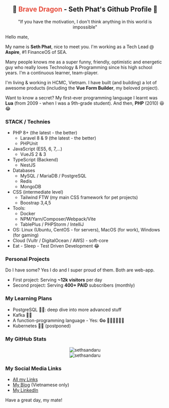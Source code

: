 <h2 align="center">
  🐉 <span style="color:#e74c3c;">Brave Dragon</span> - Seth Phat's Github Profile 👋
</h1>

<p align="center">"If you have the motivation, I don't think anything in this world is impossible"</p>

Hello mate,

My name is **Seth Phat**, nice to meet you. I'm working as a Tech Lead @ **Aspire**, #1 FinanceOS of SEA.

Many people knows me as a super funny, friendly, optimistic and energetic guy who really loves Technology & Programming since his high school years. I'm a continuous learner, team-player.

I'm living & working in HCMC, Vietnam. I have built (and building) a lot of awesome products (including the **Vue Form Builder**, my beloved project).

Want to know a secret? My first-ever programming language I learnt was **Lua** (from 2009 - when I was a 9th-grade student). And then, **PHP** (2010) 😆 😂

### STACK / Technies
- PHP 8+ (the latest - the better)
  - Laravel 8 & 9 (the latest - the better)
  - PHPUnit
- JavaScript (ES5, 6, 7,...)
  - VueJS 2 & 3
- TypeScript (Backend) 
  - NestJS
- Databases
  - MySQL / MariaDB / PostgreSQL
  - Redis
  - MongoDB
- CSS (intermediate level)
  - Tailwind FTW (my main CSS framework for pet projects)
  - Boostrap 3,4,5
- Tools:
  - Docker
  - NPM/Yarn/Composer/Webpack/Vite
  - TablePlus / PHPStorm / IntelliJ 
- OS: Linux (Ubuntu, CentOS - for servers), MacOS (for work), Windows (for gaming)
- Cloud (Vultr / DigitalOcean / AWS) - soft-core
- Eat - Sleep - Test Driven Development 😂

### Personal Projects 
Do I have some? Yes I do and I super proud of them. Both are web-app.

- First project: Serving **~12k visitors** per day
- Second project: Serving **400+ PAID** subscribers (monthly)

### My Learning Plans
- PostgreSQL 🏃‍♂️: deep dive into more advanced stuff
- Kafka 🏃‍♂️
- A function-programming language - Yes: **Go** 🏃‍♂️🏃‍♂️🏃‍♂️
- Kubernetes 🏃‍♂ (postponed)

### My GitHub Stats

<p align="center">
<img src="https://github-readme-stats.vercel.app/api?username=sethsandaru&show_icons=true&theme=vue-dark&count_private=true" alt="sethsandaru" /> <br />
<img src="https://github-readme-stats.vercel.app/api/top-langs/?username=sethsandaru&layout=compact&theme=vue-dark" alt="sethsandaru" /> 
</p>

### My Social Media Links
- [All my Links](https://bio.link/sethphat)
- [My Blog](https://sethphat.com) (Vietnamese only)
- [My LinkedIn](https://www.linkedin.com/in/sethphat/)

Have a great day, my mate!
